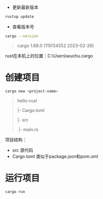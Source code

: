 - 更新最新版本

```sh
rustup update
```

- 查看版本号

```sh
cargo --version
```

> cargo 1.68.0 (115f34552 2023-02-26)

rust在本机上的位置：C:\Users\wuchu\.cargo



# 创建项目

```sh
cargo new <project-name>
```

> hello-rust 
>
> |- Cargo.toml 
>
> |- src  
>
> ​	|- main.rs

项目结构：

- src 源代码
- Cargo.toml 类似于package.json和pom.xml

# 运行项目

```sh
cargo run
```

